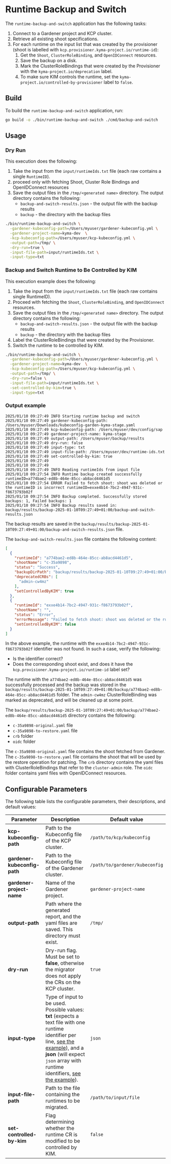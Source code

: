 # Runtime Backup and Switch

The `runtime-backup-and-switch` application has the following tasks:
1. Connect to a Gardener project and KCP cluster.
2. Retrieve all existing shoot specifications.
3. For each runtime on the input list that was created by the provisioner (shoot is labelled with `kcp.provisioner.kyma-project.io/runtime-id`):
   1. Get the `Shoot`, `ClusterRoleBinding`, and `OpenIDConnect` resources.
   2. Save the backup on a disk.
   3. Mark the ClusterRoleBindings that were created by the Provisioner with the `kyma-project.io/deprecation` label.
   4. To make sure KIM controls the runtime, set the `kyma-project.io/controlled-by-provisioner` label to `false`.

## Build

To build the `runtime-backup-and-switch` application, run:

```bash
go build -o ./bin/runtime-backup-and-switch ./cmd/backup-and-switch
``` 

## Usage

### Dry Run
This execution does the following:
1. Take the input from the `input/runtimeIds.txt` file (each raw contains a single `RuntimeID`).
1. proceed only with fetching Shoot, Cluster Role Bindings and OpenIDConnect resources
1. Save the output files in the `/tmp/<generated name>` directory. The output directory contains the following:
   - `backup-and-switch-results.json` - the output file with the backup results
   - `backup` - the directory with the backup files

```bash
./bin/runtime-backup-and-switch \
  -gardener-kubeconfig-path=/Users/myuser/gardener-kubeconfig.yml \
  -gardener-project-name=kyma-dev  \
  -kcp-kubeconfig-path=/Users/myuser/kcp-kubeconfig.yml \
  -output-path=/tmp/ \
  -dry-run=true \
  -input-file-path=input/runtimeIds.txt \
  -input-type=txt
```


   
### Backup and Switch Runtime to Be Controlled by KIM
This execution example does the following:
1. Take the input from the `input/runtimeIds.txt` file (each raw contains single RuntimeID).
1. Proceed with fetching the `Shoot`, `ClusterRoleBinding`, and `OpenIDConnect` resources.
1. Save the output files in the `/tmp/<generated name>` directory. The output directory contains the following:
   - `backup-and-switch-results.json` - the output file with the backup results
   - `backup` - the directory with the backup files
1. Label the ClusterRoleBindings that were created by the Provisioner.
1. Switch the runtime to be controlled by KIM.

```bash
./bin/runtime-backup-and-switch \
  -gardener-kubeconfig-path=/Users/myuser/gardener-kubeconfig.yml \
  -gardener-project-name=kyma-dev  \
  -kcp-kubeconfig-path=/Users/myuser/kcp-kubeconfig.yml \
  -output-path=/tmp/ \
  -dry-run=false \
  -input-file-path=input/runtimeIds.txt \
  -set-controlled-by-kim=true \
  -input-type=txt
```

### Output example

```
2025/01/10 09:27:49 INFO Starting runtime backup and switch
2025/01/10 09:27:49 gardener-kubeconfig-path: /Users/myuser/Downloads/kubeconfig-garden-kyma-stage.yaml
2025/01/10 09:27:49 kcp-kubeconfig-path: /Users/myuser/dev/config/sap
2025/01/10 09:27:49 gardener-project-name: kyma-stage
2025/01/10 09:27:49 output-path: /Users/myuser/backup/results 
2025/01/10 09:27:49 dry-run: false
2025/01/10 09:27:49 input-type: txt
2025/01/10 09:27:49 input-file-path: /Users/myuser/dev/runtime-ids.txt
2025/01/10 09:27:49 set-controlled-by-kim: true
2025/01/10 09:27:49
2025/01/10 09:27:49
2025/01/10 09:27:49 INFO Reading runtimeIds from input file
2025/01/10 09:27:54 INFO Runtime backup created successfully runtimeID=a774bae2-ed8b-464e-85cc-ab8acd4461d5
2025/01/10 09:27:54 ERROR Failed to fetch shoot: shoot was deleted or the runtimeID is incorrect runtimeID=exxe4b14-7bc2-4947-931c-f8673793b02f
2025/01/10 09:27:54 INFO Backup completed. Successfully stored backups: 1, Failed backups: 1
2025/01/10 09:27:54 INFO Backup results saved in: backup/results/backup-2025-01-10T09:27:49+01:00/backup-and-switch-results.json
```

The backup results are saved in the `backup/results/backup-2025-01-10T09:27:49+01:00/backup-and-switch-results.json` file.

The `backup-and-switch-results.json` file contains the following content:
```json
[
  {
    "runtimeId": "a774bae2-ed8b-464e-85cc-ab8acd4461d5",
    "shootName": "c-35a9898",
    "status": "Success",
    "backupDirPath": "backup/results/backup-2025-01-10T09:27:49+01:00/backup/a774bae2-ed8b-464e-85cc-ab8acd4461d5",
    "deprecatedCRBs": [
      "admin-cw4mz"
    ],
    "setControlledByKIM": true
  },
  {
    "runtimeId": "exxe4b14-7bc2-4947-931c-f8673793b02f",
    "shootName": "",
    "status": "Error",
    "errorMessage": "Failed to fetch shoot: shoot was deleted or the runtimeID is incorrect",
    "setControlledByKIM": false
  }
]

```
In the above example, the runtime with the `exxe4b14-7bc2-4947-931c-f8673793b02f` identifier was not found. In such a case, verify the following:
- Is the identifier correct?
- Does the corresponding shoot exist, and does it have the `kcp.provisioner.kyma-project.io/runtime-id` label set?

The runtime with the `a774bae2-ed8b-464e-85cc-ab8acd4461d5` was successfully processed and the backup was stored in the `backup/results/backup-2025-01-10T09:27:49+01:00/backup/a774bae2-ed8b-464e-85cc-ab8acd4461d5` folder. The `admin-cw4mz` ClusterRoleBinding was marked as deprecated, and will be cleaned up at some point.

The `backup/results/backup-2025-01-10T09:27:49+01:00/backup/a774bae2-ed8b-464e-85cc-ab8acd4461d5` directory contains the following:
- `c-35a9898-original.yaml` file
- `c-35a9898-to-restore.yaml` file
- `crb` folder
- `oidc` folder

The `c-35a9898-original.yaml` file contains the shoot fetched from Gardener. The `c-35a9898-to-restore.yaml` file contains the shoot that will be used by the restore operation for patching. 
The `crb` directory contains the yaml files with ClusterRoleBindings that refer to the `cluster-admin` role. The `oidc` folder contains yaml files with OpenIDConnect resources.

## Configurable Parameters

The following table lists the configurable parameters, their descriptions, and default values:

| Parameter | Description                                                                                                                                                                                                                                                                         | Default value                  |
|------|-------------------------------------------------------------------------------------------------------------------------------------------------------------------------------------------------------------------------------------------------------------------------------------|--------------------------------|
| **kcp-kubeconfig-path** | Path to the Kubeconfig file of the KCP cluster.                                                                                                                                                                                                                                         | `/path/to/kcp/kubeconfig`      |
| **gardener-kubeconfig-path** | Path to the Kubeconfig file of the Gardener cluster.                                                                                                                                                                                                                                    | `/path/to/gardener/kubeconfig` |
| **gardener-project-name** | Name of the Gardener project.                                                                                                                                                                                                                                                       | `gardener-project-name`        |
| **output-path** | Path where the generated report, and the yaml files are saved. This directory must exist.                                                                                                                                                                                                       | `/tmp/`                        |
| **dry-run** | Dry-run flag. Must be set to **false**, otherwise the migrator does not apply the CRs on the KCP cluster.                                                                                                                                                                             | `true`                         |
| **input-type** | Type of input to be used. Possible values: **txt** (expects a text file with one runtime identifier per line, [see the example](input/runtimeids_sample.txt)), and a **json** (will expect `json` array with runtime identifiers, [see the example](input/runtimeids_sample.json)). | `json`                         |
| **input-file-path** | Path to the file containing the runtimes to be migrated.                                                                                                                                                                                                                                | `/path/to/input/file`          |
| **set-controlled-by-kim** | Flag determining whether the runtime CR is modified to be controlled by KIM.                                                                                                                                                                                                      | `false`                        |

